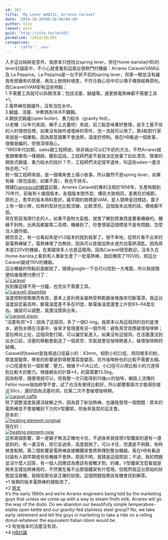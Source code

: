 ```yaml
---
id: 301
title: 'My Lever &#8211; Arrarex Caravel'
date: '2014-10-28T06:50:06+00:00'
author: Vito
layout: post
guid: 'http://vito.tw/?p=301'
permalink: /2014/10/301
categories:
    - 'caffe'', uno'
---
```


入手這台純綷是意外，我原本只想找台spring lever，但在Home-barista(HB)的lever討論區中，不小心就會看到這兩台很熱門的機器：Arrarex Caravel/VAM以及 La Peppina。La Peppina是一台不折不扣的spring lever，但第一眼並沒有讓我有想擁有的感覺，再加上她用料很差，不符合我心目中可以傳子傳孫經典原則。  
而Caravel/VAM卻有這些特點：  
1.不需要工具就可以拆開清潔；包括活塞、鍋爐等。連更換電熱棒都不需要工具\*1。  
2.電熱棒在鍋爐外，沒有泡在水中。  
3.鍋爐、活塞、沖煮頭為18/8不鏽鋼。  
4.開放式鍋爐(open boiler)、重力給水（gravity fed）。  
以老機（以年代來說，稱不上古董吧）來說，前三點意味著好整理，是手工藝不佳的人的理想目標，如果沒有缺件或壞掉的零件，洗一洗就可以用了。第4點對行家來說是一個重點，因為那意謂著不會過熱，溫度好控制。我在HB看過一個故事，很像是編的，但很深得我心。  
“1960年代初期，sales跟工程師說，除非搞出可以打牛奶的方法，不然Arrarex就會跟嘟嘟鳥一樣絕跡。聽到這話，工程師們是不是就決定放棄了如此漂亮、簡單的開放式鍋爐、重力給水的設計？不，工程師們決定提早退休，叫這些sales一邊涼快去吧。”\*2  
對一個工程師來說，是一個嘴角會上揚小故事，所以雖然不是spring lever，如果有緣（換包話說，如果不貴），我也不排斥。  
根據[Francesco的網頁](http://www.francescoceccarelli.eu/m_arrarex_eng.htm "Francesco的網頁")記載，Arrerex Caravel的專利注冊於1956年，生產時期到70年代，前後有十幾個版本，各個版本間外型、構告大致相同，差異在於細節。原則上，愈早的版本用料愈好。最早期的商標是VAM，是人頭帶皇冠標誌，蓋子上有一個小桿，拉桿的型狀也比較流線、比較漂亮。這個版本出現的話，價格都不低。  
常在邪惡海灣行走的人，如果不是財大氣粗，就會了解到買東西是要看機緣的。機緣不到時，出再高都變第二高標，機緣到了，你會懷疑這個標是不是有問題，怎麼沒人跟你搶。  
總而言之，有一台看起來是V1.0版本的就到我家了。很不幸地，從照片看不出來的是電熱棒破了。電熱棒壞了也無妨，因為可以直接加熱水或外加電熱湯匙，因為原本是220V的機器，在美國很多人也是這樣用。因為Caravel很受歡迎，沒多久在Home-barista上看到有人重新生產了一批電熱棒，就趁機買了110V的，把這台Caravel變成110V的機器。  
這台機器的特點前面都說了，隨便google一下也可以找到一大堆圖，所以我就隨便拍幾張應付應付了：  
[![caravel](http://vito.tw/wp-content/uploads/2014/10/caravel.jpg)](http://vito.tw/wp-content/uploads/2014/10/caravel.jpg)  
拆到像這樣不用一分鐘，也完全不需要工具。  
[![caravell disamble](http://vito.tw/wp-content/uploads/2014/10/caravell-disamble.jpg)](http://vito.tw/wp-content/uploads/2014/10/caravell-disamble.jpg)  
溫度控制很簡單而有效，基本上是利用金屬熱受熱膨脹後彎曲來切斷電源，我這台溫度設定最高時，斷電溫度差不多在91度，斷電後溫度還會上升到93~94度左右。據說可以調整，我還沒摸索出來。  
[![caravel pison](http://vito.tw/wp-content/uploads/2014/10/caravel-pison.jpg)](http://vito.tw/wp-content/uploads/2014/10/caravel-pison.jpg)  
“活塞有洞”\*3：因為了這個洞，多了一個O ring。我原本以為這個洞的目的是洩水，避免水積在活塞中，後來才發現還有另一個作用：避免真空效應破壞咖啡餅；當拉桿向上拉，這個洞會打開，可以讓空氣進入，如果沒有這個洞，在活塞還沒到出水口前，活塞的移動會創造了一個真空，空氣就會從咖啡餅進入，破壞咖啡餅的結構。  
Caravel的basket是我用過口徑最小的：43mm。相對小的口徑，用同樣多的粉，厚度就變厚，帶來的影響是對填壓寬容度變高，另外咖啡粉也的比較不需要太細。小口徑還有另一個影響：壓力。根據 P=F/A公式，小口徑可以用比較小的力道得到比較大的壓力。根據網友的計算\*4，約莫需要13.5kg。  
因為粉厚，隨便填就可以，但我壓一次只能得到10幾cc的咖啡，網路上流傳的Fellini move我始終學不會，試了也沒有覺得比較好，所以都要壓兩次才能得到接近30cc，還好因為活塞的洞，拉第二次不會破壞咖啡餅。  
[![caravel caffe](http://vito.tw/wp-content/uploads/2014/10/caravel-caffe.jpg)](http://vito.tw/wp-content/uploads/2014/10/caravel-caffe.jpg)  
除了調整溫度我還沒破解之外，因為買了新加熱棒，也讓我發現一個問題：原本的電熱棒並不會接觸到下方的V型鐵架，但後來我買的這支會。  
原本的：  
[![heating element-original](http://vito.tw/wp-content/uploads/2014/10/heating-element-original.jpg)](http://vito.tw/wp-content/uploads/2014/10/heating-element-original.jpg)  
現在的：  
[![heating element-new](http://vito.tw/wp-content/uploads/2014/10/heating-element-new.jpg)](http://vito.tw/wp-content/uploads/2014/10/heating-element-new.jpg)  
這有兩個影響，第一是鍋子無法正確地卡住，不過後來我發現V型鐵架的邊有一邊是斜的，有一邊沒有，把它反過來，高度就夠了，可以卡住，但還是不夠緊，有時候會鬆開。第二個影響是電熱棒直接觸鐵架會將熱傳到整台機器。我在HB有看過討論有人說早期或有些機器不會熱，原因不明，我猜是這個原因；不過，我的問題並沒什麼人回答，有一個人回應認為應該有接觸才對。的確，V型鐵架怎麼看就是用來支撐加熱棒用的，不然實在看不出那個鐵架有什麼用。但既然我這台原始的狀態就沒接觸，我相信那也是正確的狀態。這個問題我應該有機會找到解答。  
\*1 後期的版本電熱棒的接點改了。  
\*2 [原文](http://www.home-barista.com/levers/flea-market-find-vintage-arrarex-caravel-t2370-40.html "出處")  
It’s the early 1960s and we’re Arrarex engineers being told by the marketing guys that unless we come up with a way to steam-froth milk, Arrarex will go the way of the dodo. Do we abandon our beautifully simple temperature-stable open kettle and our gravity-fed stainless steel group? No, we take early retirement and tell the guys in marketing to take a ride on a rolling donut–whatever the equivalent Italian idiom would be.  
\*3 有些版本的活塞沒有洞。  
\*4 [HB討論](http://www.home-barista.com/levers/arrarex-caravel-t5752-1240.html "http://www.home-barista.com/levers/arrarex-caravel-t5752-1240.html")